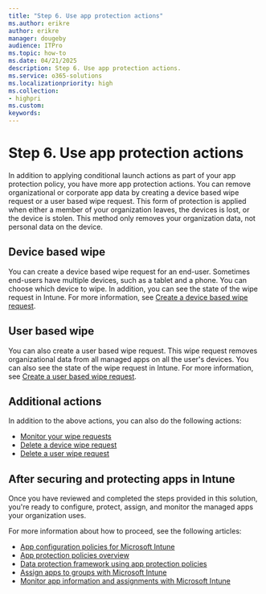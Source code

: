 ```yaml
---
title: "Step 6. Use app protection actions"
ms.author: erikre
author: erikre
manager: dougeby
audience: ITPro
ms.topic: how-to
ms.date: 04/21/2025
description: Step 6. Use app protection actions.
ms.service: o365-solutions
ms.localizationpriority: high
ms.collection:
- highpri
ms.custom:
keywords:
---
```


# Step 6. Use app protection actions

In addition to applying conditional launch actions as part of your app protection policy, you have more app protection actions. You can remove organizational or corporate app data by creating a device based wipe request or a user based wipe request. This form of protection is applied when either a member of your organization leaves, the devices is lost, or the device is stolen. This method only removes your organization data, not personal data on the device.

## Device based wipe

You can create a device based wipe request for an end-user. Sometimes end-users have multiple devices, such as a tablet and a phone. You can choose which device to wipe. In addition, you can see the state of the wipe request in Intune. For more information, see [Create a device based wipe request](/mem/intune/apps/apps-selective-wipe#create-a-device-based-wipe-request).

## User based wipe

You can also create a user based wipe request. This wipe request removes organizational data from all managed apps on all the user's devices. You can also see the state of the wipe request in Intune. For more information, see [Create a user based wipe request](/mem/intune/apps/apps-selective-wipe.md#create-a-user-based-wipe-request).

## Additional actions

In addition to the above actions, you can also do the following actions:
- [Monitor your wipe requests](/mem/intune/apps/apps-selective-wipe#monitor-your-wipe-requests)
- [Delete a device wipe request](/mem/intune/apps/apps-selective-wipe#delete-a-device-wipe-request)
- [Delete a user wipe request](/mem/intune/apps/apps-selective-wipe#delete-a-user-wipe-request)

## After securing and protecting apps in Intune

Once you have reviewed and completed the steps provided in this solution, you're ready to configure, protect, assign, and monitor the managed apps your organization uses.

For more information about how to proceed, see the following articles:
- [App configuration policies for Microsoft Intune](/mem/intune/apps/app-configuration-policies-overview)
- [App protection policies overview](/mem/intune/apps/app-protection-policy)
- [Data protection framework using app protection policies](/mem/intune/apps/app-protection-framework)
- [Assign apps to groups with Microsoft Intune](/mem/intune/apps/apps-deploy)
- [Monitor app information and assignments with Microsoft Intune](/mem/intune/apps/apps-monitor)